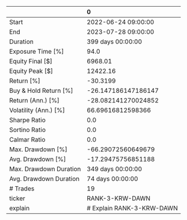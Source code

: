 |                        | 0                         |
|:-----------------------|:--------------------------|
| Start                  | 2022-06-24 09:00:00       |
| End                    | 2023-07-28 09:00:00       |
| Duration               | 399 days 00:00:00         |
| Exposure Time [%]      | 94.0                      |
| Equity Final [$]       | 6968.01                   |
| Equity Peak [$]        | 12422.16                  |
| Return [%]             | -30.3199                  |
| Buy & Hold Return [%]  | -26.147186147186147       |
| Return (Ann.) [%]      | -28.082141270024852       |
| Volatility (Ann.) [%]  | 66.69616812598366         |
| Sharpe Ratio           | 0.0                       |
| Sortino Ratio          | 0.0                       |
| Calmar Ratio           | 0.0                       |
| Max. Drawdown [%]      | -66.29072560649679        |
| Avg. Drawdown [%]      | -17.29475756851188        |
| Max. Drawdown Duration | 349 days 00:00:00         |
| Avg. Drawdown Duration | 74 days 00:00:00          |
| # Trades               | 19                        |
| ticker                 | RANK-3-KRW-DAWN           |
| explain                | # Explain RANK-3-KRW-DAWN |